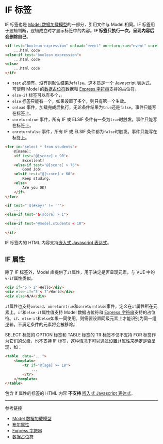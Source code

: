 # IF 标签

IF 标签也是 [Model 数据加载模型](/root.js/model.md)的一部分，引用文件与 Model 相同。IF 标签用于逻辑判断，逻辑成立时才显示标签中的内容。**IF 标签只执行一次，呈现内容后会删除自己**。

```html
<if test="boolean expression" onload="event" onreturntrue="event" onreturnfalse="event">
    ...html code
<else-if test="boolean expression">
    ...html code
<else>
    ...html code
</if>
```

* `test` 必须有，没有则默认结果为`false`。这本质是一个 Javascript 表达式，可使用 Model 的[数据占位符](/root.js/holder.md)数据和 [Express 字符串](/data/express.md)支持的占位符。
* `else-if` 标签可以有多个，。
* `else` 标签只能有一个，如果设置了多个，则只有第一个生效。
* `onload` 事件，加载完成后执行，无论条件结果为`true`还是`false`。事件只能写在标签上。
* `onreturntrue` 事件，所有 IF 或 ELSIF 条件有一条为`true`时触发。事件只能写在标签上。
* `onreturnfalse` 事件，所有 IF 或 ELSIF 条件都为`false`时触发。事件只能写在标签上。

```html
<for in="select * from students">
    @[name]: 
    <if test="@[score] > 90">
        Excellent!
    <else-if test="@[score] > 75">
        Good Job!
    <elsif test="@[score] > 60">
        Keep studing.
    <else>
        Are you OK?
    </if>
</for>

<if test="'$(#key)' != ''">
    ...
<else-if test="&(score) > 1">
    ...
<else-if test="@model.students < 10">
    ...
</if>
```

IF 标签内的 HTML 内容支持[嵌入式 Javascript 表达式](/root.js/express.md)。

## IF 属性

除了 IF 标签外，Model 库提供了`if`属性，用于决定是否呈现元素。与 VUE 中的`v-if`属性类似。

```html
<div if="5 > 2">Hello</div>
<div else-if="5 < 7">World</div>
<div else>N/A</div>
```

`if`属性也支持`onload`、`onreturntrue`和`onreturnfalse`事件，定义在`if`属性所在元素上。`if`和`else-if`属性值支持 Model 数据占位符和 [Express 字符串](/data/express.md)支持的占位符。`if`、`else-if`和`else`如果一同使用，则需要设置同级元素上才能识别为同一组逻辑。不满足条件的元素将会被移除。

SELECT 标签的 OPTION 标签和 TABLE 标签的 TR 标签不仅不支持 FOR 标签作为它们的父级，也不支持 IF 标签，这种情况下可以通过设置`if`属性来确定是否呈现，如：

```html
<table  data="...">
    <template>
        <tr if="@[age] >= 18">
            ...
        </tr>
    </template>
</table>
```

包含 if 属性的标签的 HTML 内容 **不支持** [嵌入式 Javascript 表达式](/root.js/express.md)。


---
参考链接

* [Model 数据加载模型](/root.js/model.md)
* [布尔属性](/root.js/boolean.md)
* [Express 字符串](/root.js/express.md)
* [数据占位符](/root.js/holder.md)